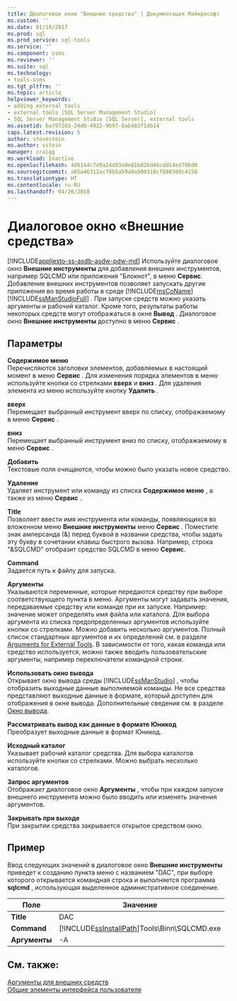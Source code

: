 ```yaml
---
title: Диалоговое окно "Внешние средства" | Документация Майкрософт
ms.custom: ''
ms.date: 01/19/2017
ms.prod: sql
ms.prod_service: sql-tools
ms.service: ''
ms.component: ssms
ms.reviewer: ''
ms.suite: sql
ms.technology:
- tools-ssms
ms.tgt_pltfrm: ''
ms.topic: article
helpviewer_keywords:
- adding external tools
- external tools [SQL Server Management Studio]
- SQL Server Management Studio [SQL Server], external tools
ms.assetid: ba797203-24d0-4922-9b97-8ab483f1db14
caps.latest.revision: 5
author: stevestein
ms.author: sstein
manager: craigg
ms.workload: Inactive
ms.openlocfilehash: 4d6144c7e9a24d03a9e81b026d46cdd14ed70bd0
ms.sourcegitcommit: a85a46312acf8b5a59a8a900310cf088369c4150
ms.translationtype: HT
ms.contentlocale: ru-RU
ms.lasthandoff: 04/26/2018
---
```

# <a name="external-tools-dialog-box"></a>Диалоговое окно «Внешние средства»
[!INCLUDE[appliesto-ss-asdb-asdw-pdw-md](../includes/appliesto-ss-asdb-asdw-pdw-md.md)]
Используйте диалоговое окно **Внешние инструменты** для добавления внешних инструментов, например SQLCMD или приложения "Блокнот", в меню **Сервис**. Добавление внешних инструментов позволяет запускать другие приложения во время работы в среде [!INCLUDE[msCoName](../includes/msconame_md.md)] [!INCLUDE[ssManStudioFull](../includes/ssmanstudiofull_md.md)] . При запуске средств можно указать аргументы и рабочий каталог. Кроме того, результаты работы некоторых средств могут отображаться в окне **Вывод** . Диалоговое окно **Внешние инструменты** доступно в меню **Сервис** .  
  
## <a name="options"></a>Параметры  
**Содержимое меню**  
Перечисляются заголовки элементов, добавляемых в настоящий момент в меню **Сервис** . Для изменения порядка элементов в меню используйте кнопки со стрелками **вверх** и **вниз** . Для удаления элемента из меню используйте кнопку **Удалить** .  
  
**вверх**  
Перемещает выбранный инструмент вверх по списку, отображаемому в меню **Сервис** .  
  
**вниз**  
Перемещает выбранный инструмент вниз по списку, отображаемому в меню **Сервис** .  
  
**Добавить**  
Текстовые поля очищаются, чтобы можно было указать новое средство.  
  
**Удаление**  
Удаляет инструмент или команду из списка **Содержимое меню** , а также из меню **Сервис** .  
  
**Title**  
Позволяет ввести имя инструмента или команды, появляющихся во вложенном меню **Внешние инструменты** меню **Сервис** . Поместите знак амперсанда (&) перед буквой в названии средства, чтобы задать эту букву в сочетании клавиш быстрого вызова. Например, строка "&SQLCMD" отобразит средство SQLCMD в меню **Сервис**.  
  
**Command**  
Задается путь к файлу для запуска.  
  
**Аргументы**  
Указываются переменные, которые передаются средству при выборе соответствующего пункта в меню. Аргументы могут задавать значения, передаваемые средству или команде при их запуске. Например: значение может определять имя файла или каталога. Для выбора аргумента из списка предопределенных аргументов используйте кнопки со стрелками. Можно добавить несколько аргументов. Полный список стандартных аргументов и их определений см. в разделе [Arguments for External Tools](../ssms/use-of-sql-server-features-and-capabilities-wwi-oltp.md). В зависимости от того, какая команда или средство используется, можно также вводить пользовательские аргументы, например переключатели командной строки.  
  
**Использовать окно вывода**  
Открывает окно вывода среды [!INCLUDE[ssManStudio](../includes/ssmanstudio_md.md)] , чтобы отобразить выходные данные выполняемой команды. Не все средства представляют выходные данные в формате, который доступен для отображения в окне вывода. Дополнительные сведения см. в разделе [Окно вывода](http://msdn.microsoft.com/en-us/9808e00c-c8f6-45cc-896e-192b8420f747).  
  
**Рассматривать вывод как данные в формате Юникод**  
Преобразует выходные данные в формат Юникод.  
  
**Исходный каталог**  
Указывает рабочий каталог средства. Для выбора каталогов используйте кнопки со стрелками. Можно выбрать несколько каталогов.  
  
**Запрос аргументов**  
Отображает диалоговое окно **Аргументы** , чтобы при каждом запуске внешнего инструмента можно было вводить или изменять значения аргументов.  
  
**Закрывать при выходе**  
При закрытии средства закрывается открытое средством окно.  
  
## <a name="example"></a>Пример  
Ввод следующих значений в диалоговое окно **Внешние инструменты** приведет к созданию пункта меню с названием "DAC", при выборе которого открывается командная строка и выполняется программа **sqlcmd** , использующая выделенное административное соединение.  
  
|Поле|Значение|  
|-------|---------|  
|**Title**|DAC|  
|**Command**|[!INCLUDE[ssInstallPath](../includes/ssinstallpath_md.md)]Tools\Binn\SQLCMD.exe|  
|**Аргументы**|-A|  
  
## <a name="see-also"></a>См. также:  
[Аргументы для внешних средств](../ssms/use-of-sql-server-features-and-capabilities-wwi-oltp.md)  
[Общие элементы интерфейса пользователя](../ssms/general-user-interface-elements.md)  
  
